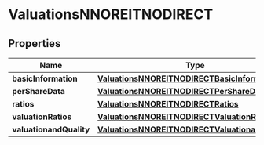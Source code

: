 

# ValuationsNNOREITNODIRECT


## Properties

| Name | Type | Description | Notes |
|------------ | ------------- | ------------- | -------------|
|**basicInformation** | [**ValuationsNNOREITNODIRECTBasicInformation**](ValuationsNNOREITNODIRECTBasicInformation.md) |  |  [optional] |
|**perShareData** | [**ValuationsNNOREITNODIRECTPerShareData**](ValuationsNNOREITNODIRECTPerShareData.md) |  |  [optional] |
|**ratios** | [**ValuationsNNOREITNODIRECTRatios**](ValuationsNNOREITNODIRECTRatios.md) |  |  [optional] |
|**valuationRatios** | [**ValuationsNNOREITNODIRECTValuationRatios**](ValuationsNNOREITNODIRECTValuationRatios.md) |  |  [optional] |
|**valuationandQuality** | [**ValuationsNNOREITNODIRECTValuationandQuality**](ValuationsNNOREITNODIRECTValuationandQuality.md) |  |  [optional] |



